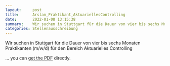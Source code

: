 ```yaml
---
layout:     post
title:      Arslan_Praktikant_AktuariellesControlling
date:       2022-01-08 13:15:38
summary:    Wir suchen in Stuttgart für die Dauer von vier bis sechs Monaten Praktikanten (m/w/d) für den Bereich Aktuarielles Controlling
categories: Stellenausschreibung
---
```

Wir suchen in Stuttgart für die Dauer von vier bis sechs Monaten Praktikanten (m/w/d) für den Bereich Aktuarielles Controlling
<object data="{{ site.url }}/pdfs/Arslan_Praktikant_AktuariellesControlling2_185x250.pdf" width="650" height="800" type='application/pdf'></object>

... you can [get the PDF](/_posts/pdfs/Arslan_Praktikant_AktuariellesControlling2_185x250.pdf) directly. 
